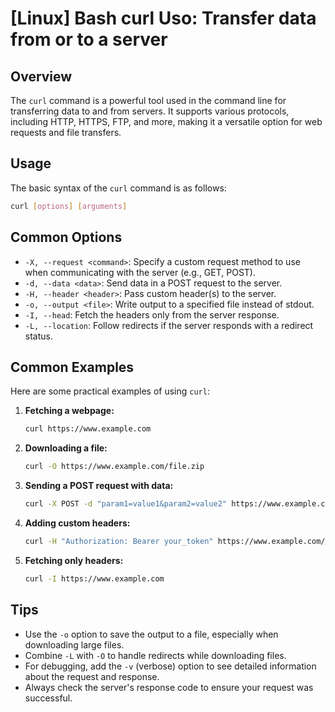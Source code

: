 # [Linux] Bash curl Uso: Transfer data from or to a server

## Overview
The `curl` command is a powerful tool used in the command line for transferring data to and from servers. It supports various protocols, including HTTP, HTTPS, FTP, and more, making it a versatile option for web requests and file transfers.

## Usage
The basic syntax of the `curl` command is as follows:

```bash
curl [options] [arguments]
```

## Common Options
- `-X, --request <command>`: Specify a custom request method to use when communicating with the server (e.g., GET, POST).
- `-d, --data <data>`: Send data in a POST request to the server.
- `-H, --header <header>`: Pass custom header(s) to the server.
- `-o, --output <file>`: Write output to a specified file instead of stdout.
- `-I, --head`: Fetch the headers only from the server response.
- `-L, --location`: Follow redirects if the server responds with a redirect status.

## Common Examples
Here are some practical examples of using `curl`:

1. **Fetching a webpage:**
   ```bash
   curl https://www.example.com
   ```

2. **Downloading a file:**
   ```bash
   curl -O https://www.example.com/file.zip
   ```

3. **Sending a POST request with data:**
   ```bash
   curl -X POST -d "param1=value1&param2=value2" https://www.example.com/api
   ```

4. **Adding custom headers:**
   ```bash
   curl -H "Authorization: Bearer your_token" https://www.example.com/api
   ```

5. **Fetching only headers:**
   ```bash
   curl -I https://www.example.com
   ```

## Tips
- Use the `-o` option to save the output to a file, especially when downloading large files.
- Combine `-L` with `-O` to handle redirects while downloading files.
- For debugging, add the `-v` (verbose) option to see detailed information about the request and response.
- Always check the server's response code to ensure your request was successful.